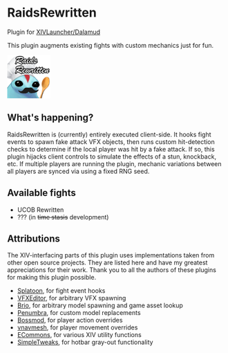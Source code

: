 # RaidsRewritten

Plugin for [XIVLauncher/Dalamud](https://goatcorp.github.io/)

This plugin augments existing fights with custom mechanics just for fun.

<img src="images/icon.png" height=100px />

## What's happening?

RaidsRewritten is (currently) entirely executed client-side. It hooks fight events to spawn fake attack VFX objects, then runs custom hit-detection checks to determine if the local player was hit by a fake attack. If so, this plugin hijacks client controls to simulate the effects of a stun, knockback, etc. If multiple players are running the plugin, mechanic variations between all players are synced via using a fixed RNG seed.

## Available fights

- UCOB Rewritten
- ??? (in ~~time stasis~~ development)

## Attributions

The XIV-interfacing parts of this plugin uses implementations taken from other open source projects. They are listed here and have my greatest appreciations for their work. Thank you to all the authors of these plugins for making this plugin possible.

- [Splatoon](https://github.com/PunishXIV/Splatoon), for fight event hooks
- [VFXEditor](https://github.com/0ceal0t/Dalamud-VFXEditor), for arbitrary VFX spawning
- [Brio](https://github.com/Etheirys/Brio), for arbitrary model spawning and game asset lookup
- [Penumbra](https://github.com/xivdev/Penumbra), for custom model replacements
- [Bossmod](https://github.com/awgil/ffxiv_bossmod), for player action overrides
- [vnavmesh](https://github.com/awgil/ffxiv_navmesh), for player movement overrides
- [ECommons](https://github.com/NightmareXIV/ECommons), for various XIV utility functions
- [SimpleTweaks](https://github.com/Caraxi/SimpleTweaksPlugin), for hotbar gray-out functionality
